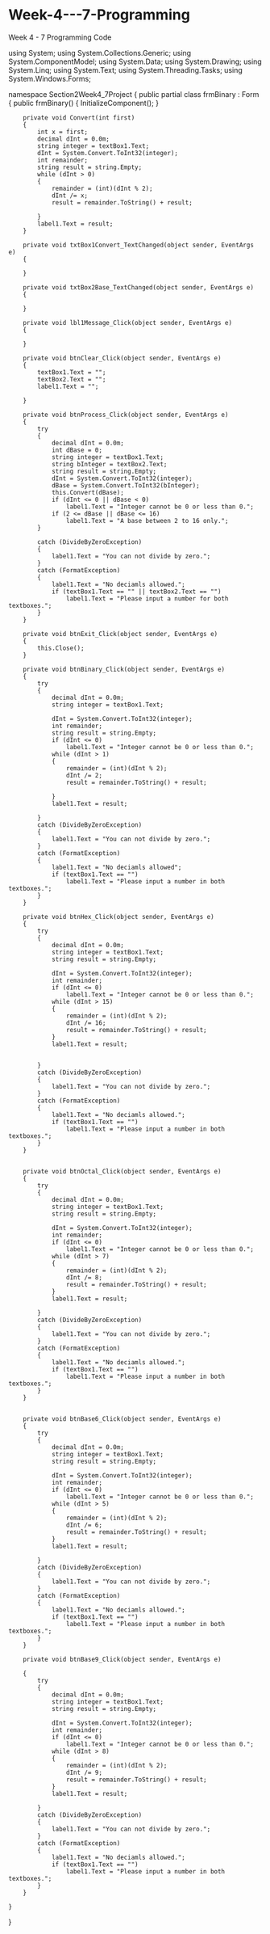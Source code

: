 # Week-4---7-Programming
Week 4 - 7 Programming Code


using System;
using System.Collections.Generic;
using System.ComponentModel;
using System.Data;
using System.Drawing;
using System.Linq;
using System.Text;
using System.Threading.Tasks;
using System.Windows.Forms;

namespace Section2Week4_7Project
{
    public partial class frmBinary : Form
    {
        public frmBinary()
        {
            InitializeComponent();
        }

        private void Convert(int first)
        {
            int x = first;
            decimal dInt = 0.0m;
            string integer = textBox1.Text;
            dInt = System.Convert.ToInt32(integer);
            int remainder;
            string result = string.Empty;
            while (dInt > 0)
            {
                remainder = (int)(dInt % 2);
                dInt /= x;
                result = remainder.ToString() + result;

            }
            label1.Text = result;
        }

        private void txtBox1Convert_TextChanged(object sender, EventArgs e)
        {

        }

        private void txtBox2Base_TextChanged(object sender, EventArgs e)
        {

        }

        private void lbl1Message_Click(object sender, EventArgs e)
        {

        }

        private void btnClear_Click(object sender, EventArgs e)
        {
            textBox1.Text = "";
            textBox2.Text = "";
            label1.Text = "";
                
        }

        private void btnProcess_Click(object sender, EventArgs e)
        {
            try
            {
                decimal dInt = 0.0m;
                int dBase = 0;
                string integer = textBox1.Text;
                string bInteger = textBox2.Text;
                string result = string.Empty;
                dInt = System.Convert.ToInt32(integer);
                dBase = System.Convert.ToInt32(bInteger);
                this.Convert(dBase);
                if (dInt <= 0 || dBase < 0)
                    label1.Text = "Integer cannot be 0 or less than 0.";
                if (2 <= dBase || dBase <= 16)
                    label1.Text = "A base between 2 to 16 only.";
            }

            catch (DivideByZeroException)
            {
                label1.Text = "You can not divide by zero.";
            }
            catch (FormatException)
            {
                label1.Text = "No deciamls allowed.";
                if (textBox1.Text == "" || textBox2.Text == "")
                    label1.Text = "Please input a number for both textboxes.";
            }
        }

        private void btnExit_Click(object sender, EventArgs e)
        {
            this.Close();
        }

        private void btnBinary_Click(object sender, EventArgs e)
        {
            try
            {
                decimal dInt = 0.0m;
                string integer = textBox1.Text;

                dInt = System.Convert.ToInt32(integer);
                int remainder;
                string result = string.Empty;
                if (dInt <= 0)
                    label1.Text = "Integer cannot be 0 or less than 0.";
                while (dInt > 1)
                {
                    remainder = (int)(dInt % 2);
                    dInt /= 2;
                    result = remainder.ToString() + result;
                    
                }
                label1.Text = result;
           
            }
            catch (DivideByZeroException)
            {
                label1.Text = "You can not divide by zero.";
            }
            catch (FormatException)
            {
                label1.Text = "No deciamls allowed";
                if (textBox1.Text == "")
                    label1.Text = "Please input a number in both textboxes.";
            }
        }

        private void btnHex_Click(object sender, EventArgs e)
        {
            try
            {
                decimal dInt = 0.0m;
                string integer = textBox1.Text;
                string result = string.Empty;

                dInt = System.Convert.ToInt32(integer);
                int remainder;
                if (dInt <= 0)
                    label1.Text = "Integer cannot be 0 or less than 0.";
                while (dInt > 15)
                {
                    remainder = (int)(dInt % 2);
                    dInt /= 16;
                    result = remainder.ToString() + result;
                }
                label1.Text = result;
                
                    
            }
            catch (DivideByZeroException)
            {
                label1.Text = "You can not divide by zero.";
            }
            catch (FormatException)
            {
                label1.Text = "No deciamls allowed.";
                if (textBox1.Text == "")
                    label1.Text = "Please input a number in both textboxes.";
            }
        }


        private void btnOctal_Click(object sender, EventArgs e)
        {
            try
            {
                decimal dInt = 0.0m;
                string integer = textBox1.Text;
                string result = string.Empty;

                dInt = System.Convert.ToInt32(integer);
                int remainder;
                if (dInt <= 0)
                    label1.Text = "Integer cannot be 0 or less than 0.";
                while (dInt > 7)
                {
                    remainder = (int)(dInt % 2);
                    dInt /= 8;
                    result = remainder.ToString() + result;
                }
                label1.Text = result;

            }
            catch (DivideByZeroException)
            {
                label1.Text = "You can not divide by zero.";
            }
            catch (FormatException)
            {
                label1.Text = "No deciamls allowed.";
                if (textBox1.Text == "")
                    label1.Text = "Please input a number in both textboxes.";
            }
        }


        private void btnBase6_Click(object sender, EventArgs e)
        {
            try
            {
                decimal dInt = 0.0m;
                string integer = textBox1.Text;
                string result = string.Empty;

                dInt = System.Convert.ToInt32(integer);
                int remainder;
                if (dInt <= 0)
                    label1.Text = "Integer cannot be 0 or less than 0.";
                while (dInt > 5)
                {
                    remainder = (int)(dInt % 2);
                    dInt /= 6;
                    result = remainder.ToString() + result;
                }
                label1.Text = result;
                
            }
            catch (DivideByZeroException)
            {
                label1.Text = "You can not divide by zero.";
            }
            catch (FormatException)
            {
                label1.Text = "No deciamls allowed.";
                if (textBox1.Text == "")
                    label1.Text = "Please input a number in both textboxes.";
            }
        }

        private void btnBase9_Click(object sender, EventArgs e)

        {
            try
            {
                decimal dInt = 0.0m;
                string integer = textBox1.Text;
                string result = string.Empty;

                dInt = System.Convert.ToInt32(integer);
                int remainder;
                if (dInt <= 0)
                    label1.Text = "Integer cannot be 0 or less than 0.";
                while (dInt > 8)
                {
                    remainder = (int)(dInt % 2);
                    dInt /= 9;
                    result = remainder.ToString() + result;
                }
                label1.Text = result;
                
            }
            catch (DivideByZeroException)
            {
                label1.Text = "You can not divide by zero.";
            }
            catch (FormatException)
            {
                label1.Text = "No deciamls allowed.";
                if (textBox1.Text == "")
                    label1.Text = "Please input a number in both textboxes.";
            }
        }

    }
}
